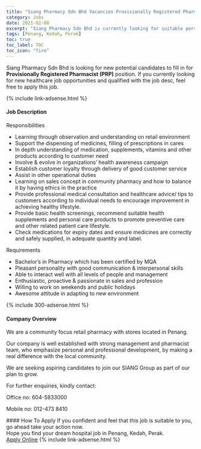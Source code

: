 ```yaml
---
title: "Siang Pharmacy Sdn Bhd Vacancies Provisionally Registered Pharmacist (PRP)" 
category: Jobs 
date: 2021-02-08 
excerpt: "Siang Pharmacy Sdn Bhd is currently looking for suitable person to fill in the Provisionally Registered Pharmacist (PRP) which positioned at Penang, Kedah, Perak" 
tags: [Penang, Kedah, Perak] 
toc: true 
toc_label: TOC 
toc_icon: "fire" 
--- 
```


<p>Siang Pharmacy Sdn Bhd is looking for new potential candidates to fill in for <b>Provisionally Registered Pharmacist (PRP)</b> position. If you currently looking for new healthcare job opportunities and qualified with the job desc, feel free to apply this job.
</p>{% include link-adsense.html %} 
<div><div><h4>Job Description</h4></div><div><div><span><div><p>Responsibilities</p><ul><li>Learning through observation and understanding on retail environment</li><li>Support the dispensing of medicines, filling of prescriptions in cares</li><li>In depth understanding of medication, supplements, vitamins and other products according to customer need</li><li>Involve &amp; evolve in organizations&#8217; health awareness campaign&#160;</li><li>Establish customer loyalty through delivery of good customer service</li><li>Assist in other operational duties</li><li>Learning on sales concept in community pharmacy and&#160;how to balance it by having ethics in the practice</li><li>Provide professional medical consultation and healthcare advice/ tips to customers according to individual needs to encourage improvement in achieving healthy lifestyle.</li><li>Provide basic health screenings, recommend suitable health supplements and personal care products to promote preventive care and other related patient care lifestyle.</li><li>Check medications for expiry dates and ensure medicines are correctly and safely supplied, in adequate quantity and label.</li></ul><p>Requirements</p><ul><li>Bachelor&#8217;s in Pharmacy which has been certified by MQA&#160;</li><li>Pleasant personality with good communication &amp; interpersonal skills</li><li>Able to interact well with all levels of people and management</li><li>Enthusiastic, proactive &amp; passionate in sales and profession</li><li>Willing to work on weekends and public holidays</li><li>Awesome attitude in adapting to new environment</li></ul></div></span></div></div></div> 
{% include 300-adsense.html %} 
<div><div><h4>Company Overview</h4></div><div><div><span><div><p>We are a community focus retail pharmacy with stores located in Penang.</p><p>Our&#160;company is well established with strong&#160;management and pharmacist team, who emphasize personal and professional development, by making a real difference with the local community.</p><p>We are seeking aspiring&#160;candidates to join our SIANG Group as part of our plan to grow.</p><p>For further enquiries, kindly contact:</p><p>Office no: 604-5833000</p><p>Mobile no: 012-473 8410</p></div></span></div></div></div> 
#### How To Apply 
If you confident and feel that this job is suitable to you, go ahead take your action now. <br/> 
Hope you find your dream hospital job in Penang, Kedah, Perak. <br/> 
<a href="https://www.jobstreet.com.my/en/job/provisionally-registered-pharmacist-prp-4472419?jobId=jobstreet-my-job-4472419" class="btn btn--warning" target="_blank" rel="nofollow noopenner">Apply Online</a> 
{% include link-adsense.html %} 